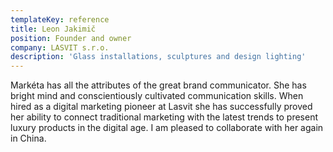 ```yaml
---
templateKey: reference
title: Leon Jakimič
position: Founder and owner
company: LASVIT s.r.o.
description: 'Glass installations, sculptures and design lighting'
---
```

Markéta has all the attributes of the great brand communicator. She has bright mind and conscientiously cultivated communication skills. When hired as a digital marketing pioneer at Lasvit she has successfully proved her ability to connect traditional marketing with the latest trends to present luxury products in the digital age. I am pleased to collaborate with her again in China.
